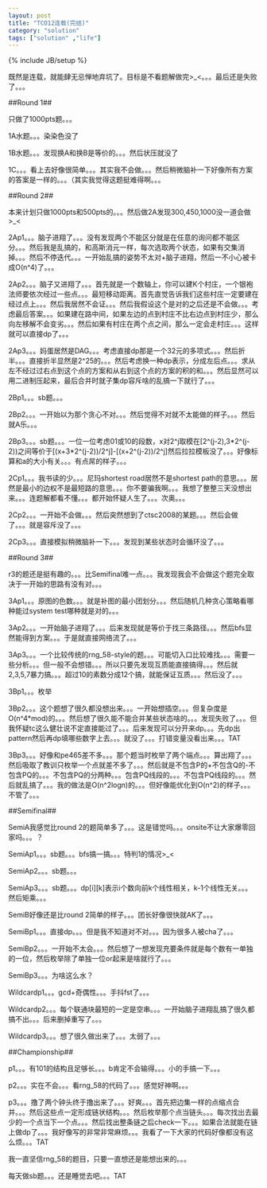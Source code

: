 ```yaml
---
layout: post
title: "TCO12连载(完结)"
category: "solution"
tags: ["solution" ,"life"]
---
```

{% include JB/setup %}

既然是连载，就能肆无忌惮地弃坑了。目标是不看题解做完>_<。。。最后还是失败了。。。

##Round 1##

只做了1000pts题。。。

1A水题。。。染染色没了

1B水题。。。发现换A和换B是等价的。。。然后状压就没了

1C。。。看上去好像很简单。。。其实我不会做。。。然后稍微脑补一下好像所有方案的答案是一样的。。。（其实我觉得这题挺难得啊。。。

##Round 2##

本来计划只做1000pts和500pts的。。。然后做2A发现300,450,1000没一道会做>_<

2Ap1。。。脑子进翔了。。。没有发现两个不能区分就是在任意的询问都不能区分。。。然后我是乱搞的，和高斯消元一样，每次选取两个状态，如果有交集消掉。。。然后不停迭代。。。一开始乱搞的姿势不太对+脑子进翔，然后一不小心被卡成O(n^4)了。。。

2Ap2。。。脑子又进翔了。。。首先就是一个数轴上，你可以建K个村庄，一个银袍法师要依次经过一些点。。。最短移动距离。首先直觉告诉我们这些村庄一定要建在经过点上。。。然后我居然不会证。。。然后我假设这个是对的之后还是不会做。。。考虑最后答案。。。如果建在路中间，如果左边的点到村庄不比右边点到村庄少，那么向左移解不会变劣。。。然后如果有村庄在两个点之间，那么一定会走村庄。。。这样就可以直接dp了。。。

2Ap3。。。妈蛋居然是DAG。。。考虑直接dp那是一个32元的多项式。。。然后折半。。。直接折半显然是2^25的。。。然后考虑换一种dp表示，分成左后点。。。求从左不经过过右点到这个点的方案和从右到这个点的方案的积的和。。。然后显然可以用二进制压起来，最后合并时就子集dp容斥啥的乱搞一下就行了。。。

2Bp1。。。sb题。。。

2Bp2。。。一开始以为那个贪心不对。。。然后觉得不对就不太能做的样子。。。然后就A乐。。。

2Bp3。。。sb题。。。一位一位考虑01或10的段数，x对2^j取模在\[2^(j-2),3\*2^(j-2))之间等价于\[(x+3\*2^(j-2))/2^j\]-\[(x+2^(j-2))/2^j\]然后拉拉模板没了。。。好像标算和a的大小有关。。。有点屌的样子。。。

2Cp1。。。我书读的少。。。尼玛shortest road居然不是shortest path的意思。。。居然是最小的边权不是最短路的意思。。。你不要骗我啊。。。我想了整整三天没想出来。。。连题解都看不懂。。。都开始怀疑人生了。。。次奥。。。

2Cp2。。。一开始不会做。。。然后突然想到了ctsc2008的某题。。。然后会做了。。。就是容斥没了。。。

2Cp3。。。直接模拟稍微脑补一下。。。发现到某些状态时会循环没了。。。

##Round 3##

r3的题还是挺有趣的。。。比Semifinal难一点。。。我发现我会不会做这个题完全取决于一开始的思路有没有对。。。

3Ap1。。。原图的色数。。。就是补图的最小团划分。。。然后随机几种贪心策略看哪种能过system test哪种就是对的。。。

3Ap2。。。一开始脑子进翔了。。。后来发现就是等价于找三条路径。。。然后bfs显然能得到方案。。。于是就直接网络流了。。。

3Ap3。。。一个比较传统的rng_58-style的题。。。可能切入口比较难找。。。需要一些分析。。。但一般不会想错。。。所以只要先发现互质能直接搞得。。。然后就2,3,5,7暴力搞。。。超过10的素数分成12个搞，就能保证互质。。。然后没了。。。

3Bp1。。。枚举

3Bp2。。。这个题想了很久都没想出来。。。一开始想插空。。。但复杂度是O(n^4\*mod)的。。。然后想了很久能不能合并某些状态啥的。。。发现失败了。。。但我怀疑tc这么健壮说不定直接能过了。。。后来发现可以分开来dp。。。先dp出pattern然后再dp填哪些数字上去。。。就没了。。。打错变量没看出来。。。TAT

3Bp3。。。好像和pe465差不多。。。那个题当时枚举了两个端点。。。算出翔了。。。然后吸取了教训只枚举一个点就差不多了。。。然后就是不包含P的+不包含Q的-不包含PQ的。。。不包含PQ的分两种。。。包含PQ线段的。。。不包含PQ线段的。。。然后就乱搞了。。。我的做法是O(n^2logn)的。。。但好像能优化到O(n^2)的样子。。。不管了。。。

##Semifinal##

SemiA我感觉比round 2的题简单多了。。。这是错觉吗。。。onsite不让大家爆零回家吗。。。？

SemiAp1。。。sb题。。。bfs搞一搞。。。特判1的情况>_<

SemiAp2。。。sb题。。。

SemiAp3。。。sb题。。。dp\[i\]\[k\]表示i个数向前k个线性相关，k-1个线性无关。。。然后矩乘。。。

SemiB好像还是比round 2简单的样子。。。团长好像很快就AK了。。。

SemiBp1。。。直接dp。。。但是我不知道对不对。。。因为很多人被cha了。。。

SemiBp2。。。一开始不太会。。。然后想了一想发现充要条件就是每个数有一单独的一位，然后枚举除了单独一位or起来是啥就行了。。。

SemiBp3。。。为啥这么水？

Wildcardp1。。。gcd+奇偶性。。。手抖fst了。。。

Wildcardp2。。。每个联通块最短的一定是空串。。。一开始脑子进翔乱搞了很久都搞不出。。。后来删掉重写了。。。

Wildcardp3。。。想了很久做出来了。。。太弱了。。。

##Championship##

p1。。。有101的结构且足够长。。。b肯定不会输得。。。小的手搞一下。。。

p2。。。实在不会。。。看rng_58的代码了。。。感觉好神啊。。。

p3。。。撸了两个钟头终于撸出来了。。。好爽。。。首先把边集一样的点缩点合并。。。然后这些点一定形成链状结构。。。然后枚举那个点当链头。。。每次找出去最少的一个点当下一个点。。。然后找出整条链之后check一下。。。如果合法就能在链上做dp了。。。我好像写的非常非常麻烦。。。我看了一下大家的代码好像都没有这么烦。。。TAT

我一直坚信rng_58的题目，只要一直想还是能想出来的。。。

每天做sb题。。。还是睡觉去吧。。。TAT